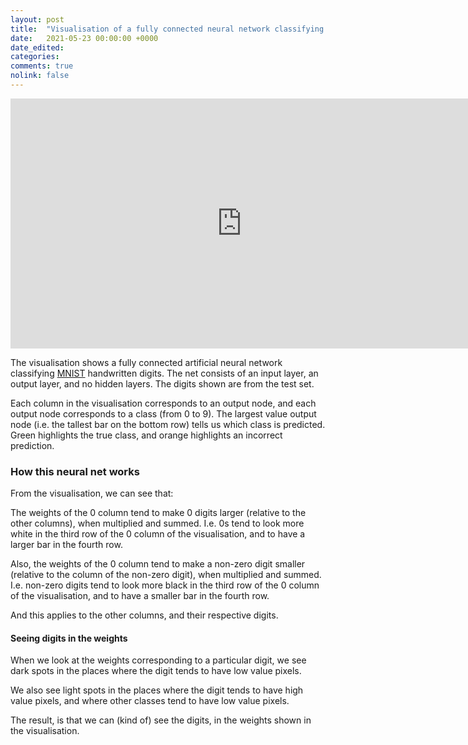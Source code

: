 ```yaml
---
layout: post
title:  "Visualisation of a fully connected neural network classifying MNIST digits"
date:   2021-05-23 00:00:00 +0000
date_edited:
categories:
comments: true
nolink: false
---
```



<iframe width="740" height="400" src="http://www.youtube.com/embed/DVKMpWnUppA" alt="Visualisation" frameborder="0" allowfullscreen></iframe>

The visualisation shows a fully connected artificial neural network classifying [MNIST](https://en.wikipedia.org/wiki/MNIST_database) handwritten digits. The net consists of an input layer, an output layer, and no hidden layers. 
The digits shown are from the test set.

Each column in the visualisation corresponds to an output node, and each output node corresponds to a class (from 0 to 9).
The largest value output node (i.e. the tallest bar on the bottom row) tells us which class is predicted.
Green highlights the true class, and orange highlights an incorrect prediction.



### How this neural net works

From the visualisation, we can see that:

The weights of the 0 column tend to make 0 digits larger
(relative to the other columns),
when multiplied and summed. 
I.e. 0s tend to look more white in the third row of the 0 column
of the visualisation, and to have a larger bar in the fourth row.

Also, the weights of the 0 column tend to make a non-zero digit smaller
(relative to the column of the non-zero digit),
when multiplied and summed.
I.e. non-zero digits tend to look more black in the third row of the 0 column
of the visualisation, and to have a smaller bar in the fourth row.

And this applies to the other columns, and their respective digits.

#### Seeing digits in the weights

When we look at the weights corresponding to a particular digit, 
we see dark spots in the places where the digit tends to have low value pixels.

We also see light spots in the places where the digit
tends to have high value pixels,
and where other classes tend to have low value pixels.

The result, is that we can (kind of) see the digits,
in the weights shown in the visualisation.
